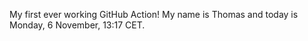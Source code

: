 My first ever working GitHub Action!
My name is Thomas and today is Monday, 6 November, 13:17 CET. 
